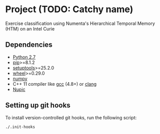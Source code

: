 # Project (TODO: Catchy name)
Exercise classification using Numenta's Hierarchical Temporal Memory (HTM) on an Intel Curie

## Dependencies

- [Python 2.7](https://www.python.org/)
- [pip](https://pip.pypa.io/en/stable/installing/)>=8.1.2
- [setuptools](https://setuptools.readthedocs.io)>=25.2.0
- [wheel](http://pythonwheels.com)>=0.29.0
- [numpy](http://www.numpy.org/)
- C++ 11 compiler like [gcc](https://gcc.gnu.org/) (4.8+) or [clang](http://clang.llvm.org/)
- [Nupic](https://github.com/numenta/nupic)

## Setting up git hooks

To install version-controlled git hooks, run the following script:

    ./.init-hooks
